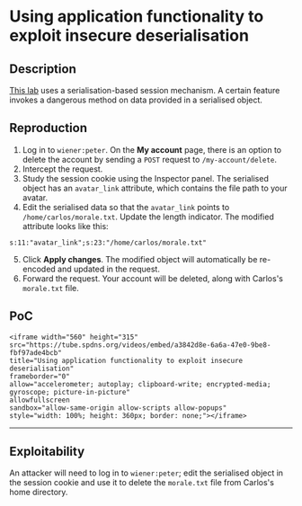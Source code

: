 # Using application functionality to exploit insecure deserialisation

## Description

[This lab](https://portswigger.net/web-security/deserialization/exploiting/lab-deserialization-using-application-functionality-to-exploit-insecure-deserialization) uses a serialisation-based session mechanism. A certain feature invokes a dangerous method on data provided in a serialised object.

## Reproduction

1. Log in to `wiener:peter`. On the **My account** page, there is an option to delete the account by sending a `POST` request to `/my-account/delete`.
2. Intercept the request. 
3. Study the session cookie using the Inspector panel. The serialised object has an `avatar_link` attribute, which contains the file path to your avatar.
4. Edit the serialised data so that the `avatar_link` points to `/home/carlos/morale.txt`. Update the length indicator. The modified attribute looks like this:

```text
s:11:"avatar_link";s:23:"/home/carlos/morale.txt"
```
    
5. Click **Apply changes**. The modified object will automatically be re-encoded and updated in the request.
6. Forward the request. Your account will be deleted, along with Carlos's `morale.txt` file.

## PoC

```{raw} html
<iframe width="560" height="315"
src="https://tube.spdns.org/videos/embed/a3842d8e-6a6a-47e0-9be8-fbf97ade4bcb"
title="Using application functionality to exploit insecure deserialisation"
frameborder="0"
allow="accelerometer; autoplay; clipboard-write; encrypted-media; gyroscope; picture-in-picture"
allowfullscreen
sandbox="allow-same-origin allow-scripts allow-popups"
style="width: 100%; height: 360px; border: none;"></iframe>
```

----

## Exploitability

An attacker will need to log in to `wiener:peter`; edit the serialised object in the session cookie and use it to delete the `morale.txt` file from Carlos's home directory. 
